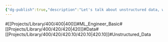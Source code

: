 ```yaml
---
{"dg-publish":true,"description":"Let's talk about unstructured data, which is characterized by an unstructured schema","permalink":"/projects/library/400/420/420-10/420-10/","dgPassFrontmatter":true,"noteIcon":"0","created":"2024-01-29T12:44:23.945+09:00","updated":"2024-04-10T19:22:08.479+09:00"}
---
```


#[[Projects/Library/400/400\|400]]#ML_Engineer_Basic#[[Projects/Library/400/420/420\|420]]#Data#[[Projects/Library/400/420/420.10/420.10\|420.10]]#Unstructured_Data


